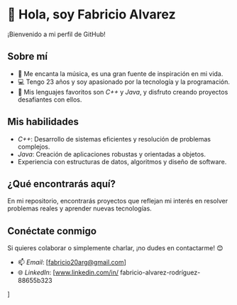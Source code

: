 # 👋 Hola, soy Fabricio Alvarez

¡Bienvenido a mi perfil de GitHub!  

## Sobre mí  
- 🎵 Me encanta la música, es una gran fuente de inspiración en mi vida.  
- 💻 Tengo 23 años y soy apasionado por la tecnología y la programación.  
- 🚀 Mis lenguajes favoritos son *C++* y *Java*, y disfruto creando proyectos desafiantes con ellos.

## Mis habilidades  
- *C++*: Desarrollo de sistemas eficientes y resolución de problemas complejos.  
- *Java*: Creación de aplicaciones robustas y orientadas a objetos.  
- Experiencia con estructuras de datos, algoritmos y diseño de software.  

## ¿Qué encontrarás aquí?  
En mi repositorio, encontrarás proyectos que reflejan mi interés en resolver problemas reales y aprender nuevas tecnologías.

## Conéctate conmigo  
Si quieres colaborar o simplemente charlar, ¡no dudes en contactarme! 😊  
- 📫 *Email*: [fabricio20arg@gmail.com]  
- 🌐 *LinkedIn*: [www.linkedin.com/in/
fabricio-alvarez-rodríguez-88655b323

]
